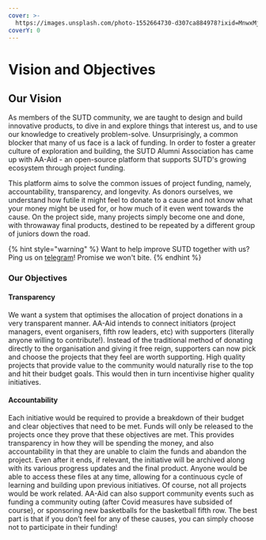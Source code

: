 ```yaml
---
cover: >-
  https://images.unsplash.com/photo-1552664730-d307ca884978?ixid=MnwxMjA3fDB8MHxwaG90by1wYWdlfHx8fGVufDB8fHx8&ixlib=rb-1.2.1&auto=format&fit=crop&w=2970&q=80
coverY: 0
---
```


# Vision and Objectives

## Our Vision

As members of the SUTD community, we are taught to design and build innovative products, to dive in and explore things that interest us, and to use our knowledge to creatively problem-solve. Unsurprisingly, a common blocker that many of us face is a lack of funding. In order to foster a greater culture of exploration and building, the SUTD Alumni Association has came up with AA-Aid - an open-source platform that supports SUTD's growing ecosystem through project funding.

This platform aims to solve the common issues of project funding, namely, accountability, transparency, and longevity. As donors ourselves, we understand how futile it might feel to donate to a cause and not know what your money might be used for, or how much of it even went towards the cause. On the project side, many projects simply become one and done, with throwaway final products, destined to be repeated by a different group of juniors down the road.

{% hint style="warning" %}
Want to help improve SUTD together with us? Ping us on [telegram](https://t.me/weijinn)! Promise we won't bite.
{% endhint %}

### Our Objectives

#### Transparency

We want a system that optimises the allocation of project donations in a very transparent manner. AA-Aid intends to connect initiators (project managers, event organisers, fifth row leaders, etc) with supporters (literally anyone willing to contribute!). Instead of the traditional method of donating directly to the organisation and giving it free reign, supporters can now pick and choose the projects that they feel are worth supporting. High quality projects that provide value to the community would naturally rise to the top and hit their budget goals. This would then in turn incentivise higher quality initiatives.

#### Accountability

Each initiative would be required to provide a breakdown of their budget and clear objectives that need to be met. Funds will only be released to the projects once they prove that these objectives are met. This provides transparency in how they will be spending the money, and also accountability in that they are unable to claim the funds and abandon the project. Even after it ends, if relevant, the initiative will be archived along with its various progress updates and the final product. Anyone would be able to access these files at any time, allowing for a continuous cycle of learning and building upon previous initiatives. Of course, not all projects would be work related. AA-Aid can also support community events such as funding a community outing (after Covid measures have subsided of course), or sponsoring new basketballs for the basketball fifth row. The best part is that if you don’t feel for any of these causes, you can simply choose not to participate in their funding!

